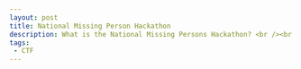 ```yaml
---
layout: post
title: National Missing Person Hackathon
description: What is the National Missing Persons Hackathon? <br /><br />The AustCyber Canberra Innovation Node has partnered with the Australian Federal Police, the National Missing Persons Coordination Centre and Trace Labs to conduct a missing person capture the flag (CTF) event (aka Hackathon) on Friday 11th October 2019. The event will see the gathering of ethical hackers and investigators using online investigative techniques within the bounds of the law to find new leads on real missing persons cases in Australia.
tags:
 - CTF
---
```


